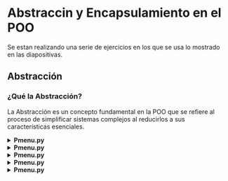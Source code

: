 # Abstraccin y Encapsulamiento en el POO
Se estan realizando una serie de ejercicios en los que se usa lo mostrado en las diapositivas.

## Abstracción
### ¿Qué la Abstracción?
La Abstracción es un concepto fundamental en la POO que se refiere al proceso de simplificar sistemas complejos al reducirlos a sus características esenciales.

<details>
  <summary><b>Pmenu.py</b></summary>
  <img src="./assets/1.png" alt="1.py">
</details>

<details>
  <summary><b>Pmenu.py</b></summary>
  <img src="./assets/2.png" alt="2.py">
</details>

<details>
  <summary><b>Pmenu.py</b></summary>
  <img src="./assets/3.png" alt="3.py">
</details>

<details>
  <summary><b>Pmenu.py</b></summary>
  <img src="./assets/4.png" alt="4.py">
</details>

<details>
  <summary><b>Pmenu.py</b></summary>
  <img src="./assets/5.png" alt="5.py">
</details>